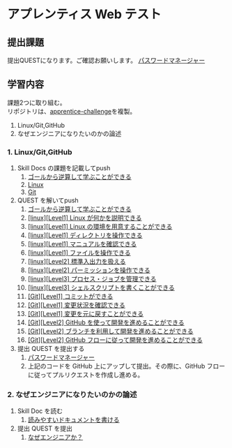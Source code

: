 # アプレンティス Web テスト

## 提出課題

 提出QUESTになります。ご確認お願いします。
 [パスワードマネージャー](quest/submit/password_manager.sh)

## 学習内容

課題2つに取り組む。  
リポジトリは、[apprentice-challenge](https://github.com/APPRENTICE-jp/apprentice-challenge.git)を複製。

1. Linux/Git,GitHub
2. なぜエンジニアになりたいのかの論述

### 1. Linux/Git,GitHub

1. Skill Docs の課題を記載してpush
   1. [ゴールから逆算して学ぶことができる](/skilldoc/GOAL.md)
   2. [Linux](/skilldoc/LINUX.md)
   3. [Git](/skilldoc/GIT.md)
2. QUEST を解いてpush
   1. [ゴールから逆算して学ぶことができる](/quest/curiosity/GOAL.md)
   2. [[linux][Level1] Linux が何かを説明できる](/quest/linux/LINUX.md)
   3. [[linux][Level1] Linux の環境を用意することができる](/quest/linux/ENVIRONMENT.md)
   4. [[linux][Level1] ディレクトリを操作できる](/quest/linux/DIRECTORY.md)
   5. [[linux][Level1] マニュアルを確認できる](/quest/linux/MAN.md)
   6. [[linux][Level1] ファイルを操作できる](/quest/linux/FILE.md)
   7. [[linux][Level2] 標準入出力を扱える](/quest/linux/STANDARD.md)
   8. [[linux][Level2] パーミッションを操作できる](/quest/linux/PERMISSION.md)
   9. [[linux][Level3] プロセス・ジョブを管理できる](/quest/linux/PROCESS.md)
   10. [[linux][Level3] シェルスクリプトを書くことができる](/quest/linux/SHELLSCRIPT.md)
   11. [[Git][Level1] コミットができる](/quest/git/COMMIT.md)
   12. [[Git][Level1] 変更状況を確認できる](/quest/git/STATUS.md)
   13. [[Git][Level1] 変更を元に戻すことができる](/quest/git/RESTORE.md)
   14. [[Git][Level2] GitHub を使って開発を進めることができる](/quest/git/GITHUB.md)
   15. [[Git][Level2] ブランチを利用して開発を進めることができる](/quest/git/BRANCH.md)
   16. [[Git][Level2] GitHub フローに従って開発を進めることができる](/quest/git/PULLREQUEST.md)
3. 提出 QUEST を提出する
   1. [パスワードマネージャー](/quest/linux/PASSWORD_MANAGER.md)
   2. 上記のコードを GitHub 上にアップして提出。その際に、GitHub フローに従ってプルリクエストを作成し進める。

### 2. なぜエンジニアになりたいのかの論述

1. Skill Doc を読む
   1. [読みやすいドキュメントを書ける](/skilldoc/DOCUMENTATION.md)
2. 提出 QUEST を提出
   1. [なぜエンジニアか？](/quest/career/WHY_ENGINEER.md)
